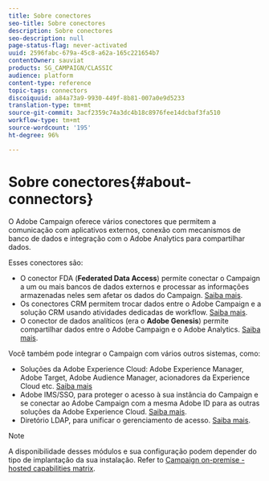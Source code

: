 ```yaml
---
title: Sobre conectores
seo-title: Sobre conectores
description: Sobre conectores
seo-description: null
page-status-flag: never-activated
uuid: 2596fabc-679a-45c8-a62a-165c221654b7
contentOwner: sauviat
products: SG_CAMPAIGN/CLASSIC
audience: platform
content-type: reference
topic-tags: connectors
discoiquuid: a84a73a9-9930-449f-8b81-007a0e9d5233
translation-type: tm+mt
source-git-commit: 3acf2359c74a3dc4b18c8976fee14dcbaf3fa510
workflow-type: tm+mt
source-wordcount: '195'
ht-degree: 96%

---
```



# Sobre conectores{#about-connectors}

O Adobe Campaign oferece vários conectores que permitem a comunicação com aplicativos externos, conexão com mecanismos de banco de dados e integração com o Adobe Analytics para compartilhar dados.

Esses conectores são:

* O conector FDA (**Federated Data Access**) permite conectar o Campaign a um ou mais bancos de dados externos e processar as informações armazenadas neles sem afetar os dados do Campaign. [Saiba mais](../../platform/using/about-fda.md).
* Os conectores CRM permitem trocar dados entre o Adobe Campaign e a solução CRM usando atividades dedicadas de workflow. [Saiba mais](../../platform/using/crm-connectors.md).
* O conector de dados analíticos (era o **Adobe Genesis**) permite compartilhar dados entre o Adobe Campaign e o Adobe Analytics. [Saiba mais](../../platform/using/adobe-analytics-data-connector.md).

Você também pode integrar o Campaign com vários outros sistemas, como:

* Soluções da Adobe Experience Cloud: Adobe Experience Manager, Adobe Target, Adobe Audience Manager, acionadores da Experience Cloud etc. [Saiba mais](../../integrations/using/about-campaign-integrations.md)
* Adobe IMS/SSO, para proteger o acesso à sua instância do Campaign e se conectar ao Adobe Campaign com a mesma Adobe ID para as outras soluções da Adobe Experience Cloud. [Saiba mais](../../integrations/using/about-adobe-id.md).
* Diretório LDAP, para unificar o gerenciamento de acesso. [Saiba mais](../../installation/using/connecting-through-ldap.md).

>[!NOTE]
>
>A disponibilidade desses módulos e sua configuração podem depender do tipo de implantação da sua instalação. Refer to [Campaign on-premise - hosted capabilities matrix](../../installation/using/capability-matrix.md).

